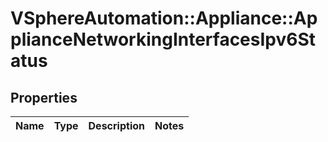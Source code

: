 # VSphereAutomation::Appliance::ApplianceNetworkingInterfacesIpv6Status

## Properties
Name | Type | Description | Notes
------------ | ------------- | ------------- | -------------


